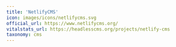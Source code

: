 ```yaml
---
title: 'NetlifyCMS'
icon: images/icons/netlifycms.svg
official_url: https://www.netlifycms.org/
vitalstats_url: https://headlesscms.org/projects/netlify-cms
taxonomy: cms
---
```

